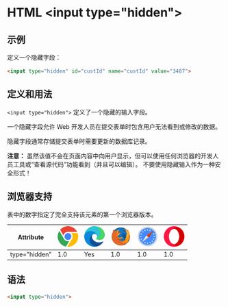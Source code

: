 HTML \<input type="hidden">
===

## 示例

定义一个隐藏字段：

```html idoc:preview:iframe
<input type="hidden" id="custId" name="custId" value="3487">
```

## 定义和用法

`<input type="hidden">` 定义了一个隐藏的输入字段。

一个隐藏字段允许 Web 开发人员在提交表单时包含用户无法看到或修改的数据。

隐藏字段通常存储提交表单时需要更新的数据库记录。

**注意：** 虽然该值不会在页面内容中向用户显示，但可以使用任何浏览器的开发人员工具或“查看源代码”功能看到（并且可以编辑）。 不要使用隐藏输入作为一种安全形式！

## 浏览器支持

表中的数字指定了完全支持该元素的第一个浏览器版本。

| Attribute | ![chrome][1] | ![edge][2] | ![firefox][3] | ![safari][4] | ![opera][5] |
| ------- | --- | --- | --- | --- | --- |
| type="hidden" | 1.0 | Yes | 1.0 | 1.0 | 1.0 |

## 语法

```html
<input type="hidden">
```

[1]: ../assets/chrome.svg
[2]: ../assets/edge.svg
[3]: ../assets/firefox.svg
[4]: ../assets/safari.svg
[5]: ../assets/opera.svg